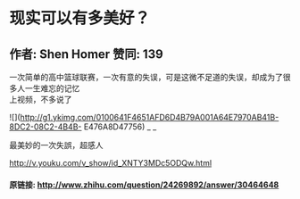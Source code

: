 # 现实可以有多美好？
## 作者: Shen Homer  赞同: 139
一次简单的高中篮球联赛，一次有意的失误，可是这微不足道的失误，却成为了很多人一生难忘的记忆  
上视频，不多说了  

![](http://g1.ykimg.com/0100641F4651AFD6D4B79A001A64E7970AB41B-8DC2-08C2-4B4B-
E476A8D47756) _ _

最美妙的一次失誤，超感人

http://v.youku.com/v_show/id_XNTY3MDc5ODQw.html

#### 原链接: http://www.zhihu.com/question/24269892/answer/30464648